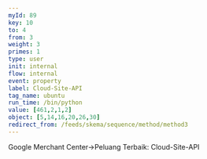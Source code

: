 ```yaml
---
myId: 89
key: 10
to: 4
from: 3
weight: 3
primes: 1
type: user
init: internal
flow: internal
event: property
label: Cloud-Site-API
tag_name: ubuntu
run_time: /bin/python
value: [461,2,1,2]
object: [5,14,16,20,26,30]
redirect_from: /feeds/skema/sequence/method/method3
---
```

Google Merchant Center->Peluang Terbaik: Cloud-Site-API
